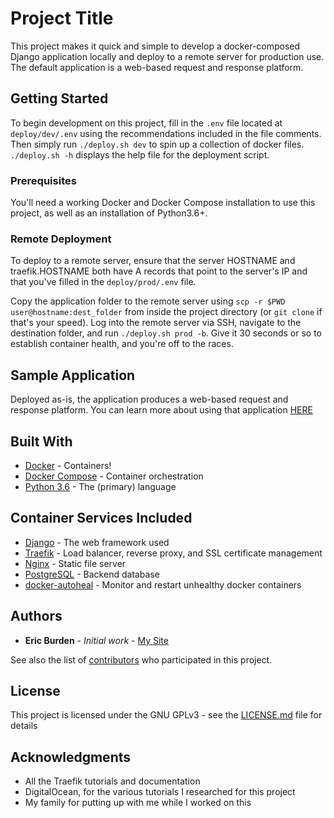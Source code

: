 # Project Title

This project makes it quick and simple to develop a docker-composed Django application
locally and deploy to a remote server for production use. The default application is a
web-based request and response platform.

## Getting Started

To begin development on this project, fill in the `.env` file located at 
`deploy/dev/.env` using the recommendations included in the file comments. Then
simply run `./deploy.sh dev` to spin up a collection of docker files. `./deploy.sh -h`
displays the help file for the deployment script.

### Prerequisites

You'll need a working Docker and Docker Compose installation to use this project, as
well as an installation of Python3.6+.

### Remote Deployment

To deploy to a remote server, ensure that the server HOSTNAME and traefik.HOSTNAME both
have A records that point to the server's IP and that you've filled in the `deploy/prod/.env`
file.

Copy the application folder to the remote server using `scp -r $PWD user@hostname:dest_folder` 
from inside the project directory (or `git clone` if that's your speed). Log into the 
remote server via SSH, navigate to the destination folder, and run `./deploy.sh prod -b`. 
Give it 30 seconds or so to establish container health, and you're off to the races.

## Sample Application

Deployed as-is, the application produces a web-based request and response platform. You 
can learn more about using that application [HERE](app/questgiver/README.md)

## Built With

* [Docker](https://docs.docker.com/) - Containers!
* [Docker Compose](https://docs.docker.com/compose/) - Container orchestration
* [Python 3.6](https://www.python.org/downloads/release/python-360/) - The (primary) language

## Container Services Included

* [Django](https://www.djangoproject.com/) - The web framework used
* [Traefik](https://containo.us/traefik/) - Load balancer, reverse proxy, and SSL certificate management
* [Nginx](https://www.nginx.com/) - Static file server
* [PostgreSQL](https://www.postgresql.org/) - Backend database
* [docker-autoheal](https://hub.docker.com/r/willfarrell/autoheal/) - Monitor and restart unhealthy docker containers

## Authors

* **Eric Burden** - *Initial work* - [My Site](https://ericburden.work)

See also the list of [contributors](https://github.com/your/project/contributors) who participated in this project.

## License

This project is licensed under the GNU GPLv3 - see the [LICENSE.md](LICENSE.md) file for details

## Acknowledgments

* All the Traefik tutorials and documentation
* DigitalOcean, for the various tutorials I researched for this project
* My family for putting up with me while I worked on this

